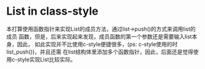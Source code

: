 # List in class-style

本打算使用函数指针来实现List的成员方法，通过list->push()的方式来调用list的成员
函数，但是，后来实现起来发现，成员函数的第一个参数还是需要输入list本身，因此，
如此实现并不比使用c-style便捷很多，(ps: c-style使用的时list_push())，并且还需
在list结构体里添加多个函数指针，因此，后面还是觉得使用c-style实现List比较实际。

